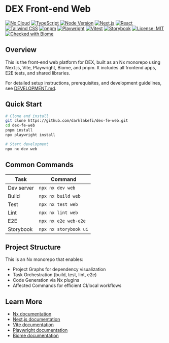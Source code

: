 # DEX Front-end Web

[![Nx Cloud](https://img.shields.io/badge/Nx%20Cloud-enabled-brightgreen?logo=nx&logoColor=white)](https://nx.app/) [![TypeScript](https://img.shields.io/badge/TypeScript-5.8.3-3178c6?logo=typescript&logoColor=white)](https://www.typescriptlang.org/) [![Node Version](https://img.shields.io/badge/node-%3E=22.0.0-brightgreen)](https://nodejs.org/) [![Next.js](https://img.shields.io/badge/Next.js-15.3.2-black?logo=next.js)](https://nextjs.org/) [![React](https://img.shields.io/badge/React-19.0.0-61DAFB?logo=react)](https://react.dev/) [![Tailwind CSS](https://img.shields.io/badge/Tailwind_CSS-4.1.6-38B2AC?logo=tailwind-css&logoColor=white)](https://tailwindcss.com/) [![pnpm](https://img.shields.io/badge/pnpm-10.11.0-F69220?logo=pnpm&logoColor=white)](https://pnpm.io/) [![Playwright](https://img.shields.io/badge/Playwright-1.52.0-45ba63?logo=playwright&logoColor=white)](https://playwright.dev/) [![Vitest](https://img.shields.io/badge/Vitest-3.1.3-6E9F18?logo=vitest&logoColor=white)](https://vitest.dev/) [![Storybook](https://img.shields.io/badge/Storybook-9.0.0-FF4785?logo=storybook&logoColor=white)](https://storybook.js.org/) [![License: MIT](https://img.shields.io/badge/License-MIT-yellow.svg)](LICENSE) [![Checked with Biome](https://img.shields.io/badge/Checked_with-Biome-60a5fa?style=flat&logo=biome)](https://biomejs.dev)

## Overview

This is the front-end web platform for DEX, built as an Nx monorepo using Next.js, Vite, Playwright, Biome, and pnpm. It includes all frontend apps, E2E tests, and shared libraries.

For detailed setup instructions, prerequisites, and development guidelines, see [DEVELOPMENT.md](./DEVELOPMENT.md).

## Quick Start

```sh
# Clone and install
git clone https://github.com/darklakefi/dex-fe-web.git
cd dex-fe-web
pnpm install
npx playwright install

# Start development
npx nx dev web
```

## Common Commands

| Task       | Command               |
| ---------- | --------------------- |
| Dev server | `npx nx dev web`      |
| Build      | `npx nx build web`    |
| Test       | `npx nx test web`     |
| Lint       | `npx nx lint web`     |
| E2E        | `npx nx e2e web-e2e`  |
| Storybook  | `npx nx storybook ui` |

## Project Structure

This is an Nx monorepo that enables:

- Project Graphs for dependency visualization
- Task Orchestration (build, test, lint, e2e)
- Code Generation via Nx plugins
- Affected Commands for efficient CI/local workflows

## Learn More

- [Nx documentation](https://nx.dev/getting-started/intro)
- [Next.js documentation](https://nextjs.org/docs)
- [Vite documentation](https://vite.dev/guide/)
- [Playwright documentation](https://playwright.dev/docs/intro)
- [Biome documentation](https://biomejs.dev/docs/)
